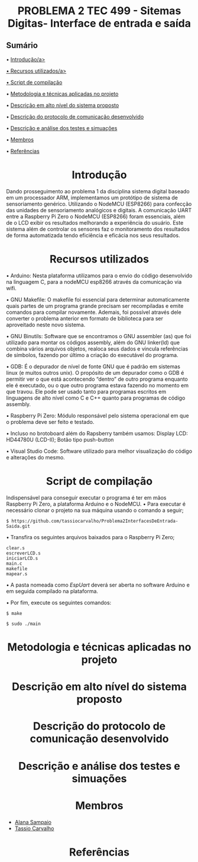 <h1 align="center">PROBLEMA 2 TEC 499 - Sitemas Digitas- Interface de entrada e saída</h1>

<h2> Sumário </h2>  

• <a href="#introducao">Introdução/a> 

• <a href="#recursos">Recursos utilizados/a> 

• <a href="#script-de-compilacao">Script de compilação</a> 

• <a href="#metodologia-e-tecnicas-aplicadas">Metodologia e técnicas aplicadas no projeto</a> 

• <a href="#descricao-do-sistema">Descrição em alto nível do sistema proposto</a> 

• <a href="#descricao-do-protocolo-de-comunicacao">Descrição do protocolo de comunicação desenvolvido</a> 

• <a href="#descricao-e-analise-dos-testes">Descrição e análise dos testes e simuações</a> 

• <a href="#membros">Membros</a> 

• <a href="#referencias">Referências</a> 
  
<h1 id="introducao" align="center">Introdução</h1> 
  Dando prosseguimento ao problema 1 da disciplina sistema digital baseado em um processador ARM, implementamos um protótipo de sistema de sensoriamento genérico. Utilizando o NodeMCU (ESP8266) para confecção das unidades de sensoriamento analógicos e digitais. A comunicação UART entre a Raspberry Pi Zero o NodeMCU (ESP8266) foram essenciais, além de o LCD exibir os resultados melhorando a experiência do usuário.
Este sistema além de controlar os sensores faz o monitoramento dos resultados de forma automatizada tendo eficiência e eficácia nos seus resultados.
  
<h1 id="recursos" align="center">Recursos utilizados</h1> 
• Arduino: Nesta plataforma utilizamos para o envio do código desenvolvido na linguagem C, para a nodeMCU esp8266 através da comunicação via wifi.

• GNU Makefile: O makefile foi essencial para determinar automaticamente quais partes de um programa grande precisam ser recompiladas e emite comandos para compilar novamente. Ademais, foi possível através dele converter o problema anterior em formato de biblioteca para ser aproveitado neste novo sistema.

• GNU Binutils: Software que se encontramos o GNU assembler (as) que foi utilizado para montar os códigos assembly, além do GNU linker(ld) que combina vários arquivos objetos, realoca seus dados e vincula referências de símbolos, fazendo por último a criação do executável do programa.

• GDB: É o depurador de nível de fonte GNU que é padrão em sistemas linux (e muitos outros unix). O propósito de um depurador como o GDB é permitir ver o que está acontecendo “dentro” de outro programa enquanto ele é executado, ou o que outro programa estava fazendo no momento em que travou. Ele pode ser usado tanto para programas escritos em linguagens de alto nível como C e C++ quanto para programas de código assembly.
  
• Raspberry Pi Zero: Módulo responsável pelo sistema operacional em que o problema deve ser feito e testado.

• Incluso no brotoboard além do Rapsberry também usamos: Display LCD: HD44780U (LCD-II); Botão tipo push-button

• Visual Studio Code: Software utilizado para melhor visualização do código e alterações do mesmo.
  

<h1 id="script-de-compilacao" align="center">Script de compilação</h1> 
Indispensável para conseguir executar o programa é ter em mãos Raspberry Pi Zero, a plataforma Arduino e o NodeMCU.
  • Para executar é necessário clonar o projeto na sua máquina usando o comando a seguir;
  
```
$ https://github.com/tassiocarvalho/Problema2InterfacesDeEntrada-Saida.git
```
  
• Transfira os seguintes arquivos baixados para o Raspberry Pi Zero;

```
clear.s
escreverLCD.s
iniciarLCD.s
main.c
makefile
mapear.s
```

• A pasta nomeada como *EspUart* deverá ser aberta no software Arduino e em seguida compilado na plataforma.

• Por fim, execute os seguintes comandos: 

```
$ make
```

```
$ sudo ./main
```

<h1 id="metodologia-e-tecnicas-aplicadas" align="center">Metodologia e técnicas aplicadas no projeto</h1> 

<h1 id="descricao-do-sistema" align="center">Descrição em alto nível do sistema proposto</h1> 

<h1 id="descricao-do-protocolo-de-comunicacao" align="center">Descrição do protocolo de comunicação desenvolvido</h1> 

<h1 id="descricao-e-analise-dos-testes" align="center">Descrição e análise dos testes e simuações</h1> 

<h1 id="membros" align="center">Membros</h1> 

* <a href="https://github.com/AlanaSampaio">Alana Sampaio</a>  
* <a href="https://github.com/tassiocarvalho">Tassio Carvalho</a>

<h1 id="referencias" align="center">Referências</h1> 

